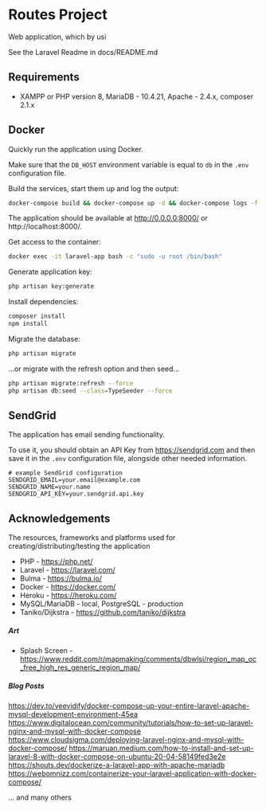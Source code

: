 # Routes Project

Web application, which by usi

See the Laravel Readme in docs/README.md

## Requirements
- XAMPP or PHP version 8, MariaDB - 10.4.21, Apache - 2.4.x, composer 2.1.x

## Docker
Quickly run the application using Docker.

Make sure that the ```DB_HOST``` environment variable is equal to ```db``` in the ```.env``` configuration file.

Build the services, start them up and log the output:

```bash
docker-compose build && docker-compose up -d && docker-compose logs -f 
```

The application should be available at http://0.0.0.0:8000/ or http://localhost:8000/.

Get access to the container:
```bash
docker exec -it laravel-app bash -c "sudo -u root /bin/bash"
```

Generate application key:
```bash
php artisan key:generate
```

Install dependencies:
```bash
composer install
npm install
```

Migrate the database:
```bash
php artisan migrate
```

...or migrate with the refresh option and then seed... 

```bash
php artisan migrate:refresh --force
php artisan db:seed --class=TypeSeeder --force
```

## SendGrid
The application has email sending functionality.

To use it, you should obtain an API Key from https://sendgrid.com and then save it in the ```.env``` configuration file, alongside 
other needed information.

```dotenv
# example SendGrid configuration
SENDGRID_EMAIL=your.email@example.com
SENDGRID_NAME=your.name
SENDGRID_API_KEY=your.sendgrid.api.key
```

## Acknowledgements

The resources, frameworks and platforms used for creating/distributing/testing the application

- PHP - https://php.net/
- Laravel - https://laravel.com/
- Bulma - https://bulma.io/
- Docker - https://docker.com/
- Heroku - https://heroku.com/
- MySQL/MariaDB - local, PostgreSQL - production
- Taniko/Dijkstra - https://github.com/taniko/dijkstra

##### Art
- Splash Screen - https://www.reddit.com/r/mapmaking/comments/dbwlsi/region_map_oc_free_high_res_generic_region_map/

#####  Blog Posts

https://dev.to/veevidify/docker-compose-up-your-entire-laravel-apache-mysql-development-environment-45ea
https://www.digitalocean.com/community/tutorials/how-to-set-up-laravel-nginx-and-mysql-with-docker-compose
https://www.cloudsigma.com/deploying-laravel-nginx-and-mysql-with-docker-compose/
https://maruan.medium.com/how-to-install-and-set-up-laravel-8-with-docker-compose-on-ubuntu-20-04-58149fed3e2e
https://shouts.dev/dockerize-a-laravel-app-with-apache-mariadb
https://webomnizz.com/containerize-your-laravel-application-with-docker-compose/

... and many others
